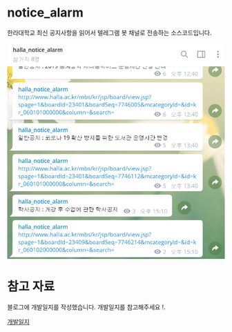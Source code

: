 # notice_alarm

한라대학교 최신 공지사항을 읽어서 텔레그램 봇 채널로 전송하는 소스코드입니다.

![서비스중인 텔레그램 채널](./image/run.png)

# 참고 자료

블로그에 개발일지를 작성했습니다.
개발일지를 참고해주세요 !.

[개발일지](https://blex.kr/@mildsalmon/series/%ED%95%9C%EB%9D%BC%EB%8C%80%ED%95%99%EA%B5%90-%EA%B3%B5%EC%A7%80-%EC%95%8C%EB%A6%BC-%EB%B4%87-%EC%A0%9C%EC%9E%91%EA%B8%B0)
